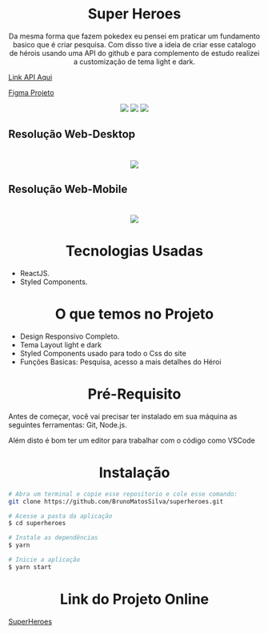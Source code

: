 <h1 align="center">Super Heroes</h1>
<p align="center">Da mesma forma que fazem pokedex eu pensei em praticar um fundamento basico que é criar pesquisa. Com disso tive a ideia de criar esse catalogo de hérois usando uma API do github e para complemento de estudo realizei a customização de tema light e dark.</p>

[Link API Aqui](https://github.com/akabab/superhero-api/tree/master/api)

[Figma Projeto](https://www.figma.com/file/WCheqGTaBak5FJEP2HKI1H/SuperHeroes-Mobile?node-id=0%3A1)

<div align="center"><img src="https://img.shields.io/github/issues/BrunoMatosSilva/superheroes" />
<img src="https://img.shields.io/github/forks/BrunoMatosSilva/superheroes" />
<img src="https://img.shields.io/github/stars/BrunoMatosSilva/superheroes" /></div>

## Resolução Web-Desktop

<h1 align="center">
<img src="https://s9.gifyu.com/images/superheronav.gif" />
</h1>

## Resolução Web-Mobile

<h1 align="center">
<img src="https://s9.gifyu.com/images/superhetonavmobile.gif" />
</h1>

<h1 align="center">Tecnologias Usadas</h1>
<ul>
<li>ReactJS.</li>
<li>Styled Components.</li>
</ul>

<h1 align="center">O que temos no Projeto</h1>
<ul>
<li>Design Responsivo Completo.</li>
<li>Tema Layout light e dark</li>
<li>Styled Components usado para todo o Css do site</li>
<li>Funções Basicas: Pesquisa, acesso a mais detalhes do Héroi</li>
</ul>

<h1 align="center">Pré-Requisito</h1>

<p>Antes de começar, você vai precisar ter instalado em sua máquina as seguintes ferramentas:
Git, Node.js.</p>
<p>Além disto é bom ter um editor para trabalhar com o código como VSCode</p>

<h1 align="center">Instalação</h1>

```bash
# Abra um terminal e copie esse repositorio e cole esse comando:
git clone https://github.com/BrunoMatosSilva/superheroes.git 

# Acesse a pasta da aplicação
$ cd superheroes

# Instale as dependências
$ yarn

# Inicie a aplicação
$ yarn start
```

<h1 align="center">Link do Projeto Online</h1>

[SuperHeroes](https://superheroes-ten.vercel.app)
